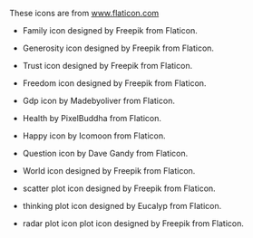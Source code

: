 These icons are from www.flaticon.com

 * Family icon  designed by Freepik from Flaticon.

 * Generosity icon  designed by Freepik from Flaticon.

 * Trust icon designed by Freepik from Flaticon.

 * Freedom icon  designed by Freepik from Flaticon.

 * Gdp icon by Madebyoliver from Flaticon.

 * Health by PixelBuddha from Flaticon.

 * Happy icon by Icomoon from Flaticon.

 * Question icon by Dave Gandy from Flaticon.

 * World icon  designed by Freepik from Flaticon.

 * scatter plot icon designed by Freepik from Flaticon.

 * thinking plot icon designed by Eucalyp from Flaticon.

 * radar plot icon plot icon designed by Freepik from Flaticon.